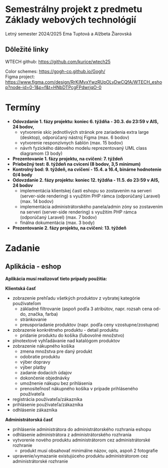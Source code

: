 # **Semestrálny projekt z predmetu Základy webových technológií**
Letný semester 2024/2025
Ema Tuptová a Alžbeta Žiarovská

## Dôležité linky
WTECH github: https://github.com/kurice/wtech25 

Color schemes: https://gogh-co.github.io/Gogh/ <br>
Figma project: https://www.figma.com/design/RrKiMvxYwzRUpOLyDwCQfA/WTECH_eshop?node-id=0-1&p=f&t=HNbDTPcgFPdwrjqO-0

# Termíny
- **Odovzdanie 1. fázy projektu: koniec 6. týždňa - 30.3. do 23:59 v AIS, 24 bodov,**
  - vytvorenie skíc jednotlivých stránok pre zariadenia extra large (desktop), odporúčaný nástroj Figma (max. 6 bodov)
  - vytvorenie responzívnych šablón (max. 15 bodov)
  - návrh fyzického dátového modelu reprezentovaný UML class diagramom (3 body)
- **Prezentovanie 1. fázy projektu, na cvičení: 7. týždeň**
- **Priebežný test: 8. týždeň na cvicení (8 bodov, 3,5 minimum)**
- **Kontrolný bod: 9. týždeň, na cvičení - 15.4. a 16.4, binárne hodnotenie 0/4 body**
- **Odovzdanie 2. fázy projektu: koniec 12. týždňa - 11.5. do 23:59 v AIS, 24 bodov**
  - implementácia klientskej časti eshopu so zostavením na serveri (server-side rendering) s využitím PHP rámca (odporúčaný Laravel) (max. 14 bodov)
  - implementácia administrátorského panela/admin zóny so zostavením na serveri (server-side rendering) s využitím PHP rámca (odporúčaný Laravel) (max. 7 bodov)
  - finálna dokumentácia (max. 3 body) 
- **Prezentovanie 2. fázy projektu, na cvičení: 13. týždeň**

# Zadanie
## Aplikácia - eshop

**Aplikácia musí realizovať tieto prípady použitia:**

**Klientská časť**

- zobrazenie prehľadu všetkých produktov z vybratej kategórie používateľom
  - základné filtrovanie (aspoň podľa 3 atribútov, napr. rozsah cena od-do, značka, farba)
  - stránkovanie
  - preusporiadanie produktov (napr. podľa ceny vzostupne/zostupne)
- zobrazenie konkrétneho produktu - detail produktu
  - pridanie produktu do košíka (ľubovolné množstvo)
- plnotextové vyhľadávanie nad katalógom produktov
- zobrazenie nákupného košíka
  - zmena množstva pre daný produkt
  - odobratie produktu
  - výber dopravy
  - výber platby
  - zadanie dodacích údajov
  - dokončenie objednávky
  - umožnenie nákupu bez prihlásenia
  - prenositeľnosť nákupného košíka v prípade prihláseného používateľa
- registrácia používateľa/zákazníka
- prihlásenie používateľa/zákazníka
- odhlásenie zákazníka

**Administrátorská časť**

- prihlásenie administrátora do administrátorského rozhrania eshopu
- odhlásenie administrátora z administrátorského rozhrania
- vytvorenie nového produktu administrátorom cez administrátorské rozhranie
  - produkt musí obsahovať minimálne názov, opis, aspoň 2 fotografie
- upravenie/vymazanie existujúceho produktu administrátorom cez administrátorské rozhranie



